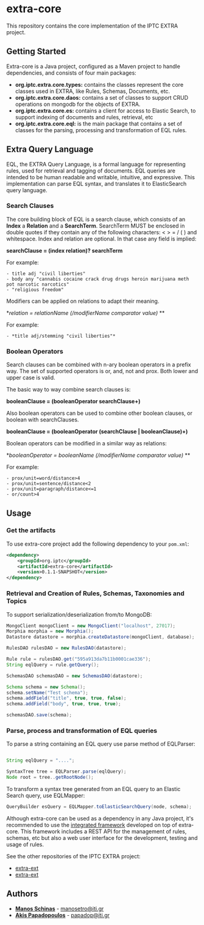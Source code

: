 # extra-core

This repository contains the core implementation of the IPTC EXTRA project.

## Getting Started

Extra-core is a Java project, configured as a Maven project to handle dependencies, and consists of four main packages:

* **org.iptc.extra.core.types:** contains the classes represent the core classes used in EXTRA, like Rules, Schemas, Documents, etc.
* **org.iptc.extra.core.daos:** contains a set of classes to support CRUD operations on mongodb for the objects of EXTRA.
* **org.iptc.extra.core.es:** contains a client for access to Elastic Search, to support indexing of documents and rules, retrieval, etc
* **org.iptc.extra.core.eql:** is the main package that contains a set of classes for the parsing, processing and transformation of EQL rules.

## Extra Query Language
EQL, the EXTRA Query Language, is a formal language for representing rules, used for retrieval and tagging of documents. EQL queries are intended to be human readable and writable, intuitive, and expressive. This implementation can parse EQL syntax, and translates it to ElasticSearch query language.

### Search Clauses

The core building block of EQL is a search clause, which consists of an **Index** a **Relation** and a **SearchTerm**. SearchTerm MUST be enclosed in double quotes if they contain any of the following characters: < > = / ( ) and whitespace. Index and relation are optional. In that case any field is implied:

**searchClause = (index relation)? searchTerm**

For example:
	
	- title adj "civil liberties"
	- body any "cannabis cocaine crack drug drugs heroin marijuana meth pot narcotic narcotics"
	- "religious freedom"

Modifiers can be applied on relations to adapt their meaning.

**relation = relationName (/modifierName comparator value)* **

For example:
	
	- *title adj/stemming "civil liberties"*

### Boolean Operators
Search clauses can be combined with n-ary boolean operators in a prefix way. The set of supported operators is or, and, not and prox. Both lower and upper case is valid.

The basic way to way combine search clauses is:

**booleanClause = (booleanOperator searchClause+)**

Also boolean operators can be used to combine other boolean clauses, or boolean with searchClauses. 

**booleanClause = (booleanOperator (searchClause | booleanClause)+)**

Boolean operators can be modified in a similar way as relations:  

**booleanOperator = booleanName (/modifierName comparator value)* **

For example:

	- prox/unit=word/distance>4
	- prox/unit=sentence/distance<2
	- prox/unit=paragraph/distance<=1
	- or/count>4

## Usage

### Get the artifacts

To use extra-core project add the following dependency to your `pom.xml`:

```xml
<dependency>
	<groupId>org.iptc</groupId>
  	<artifactId>extra-core</artifactId>
	<version>0.1.1-SNAPSHOT</version>
</dependency>
```

### Retrieval and Creation of Rules, Schemas, Taxonomies and Topics

To support serialization/deserialization from/to MongoDB:
 
```java
MongoClient mongoClient = new MongoClient("localhost", 27017);
Morphia morphia = new Morphia();
Datastore datastore = morphia.createDatastore(mongoClient, database);

RulesDAO rulesDAO = new RulesDAO(datastore);

Rule rule = rulesDAO.get("595a913da7b11b0001cae336");
String eqlQuery = rule.getQuery();

SchemasDAO schemasDAO = new SchemasDAO(datastore);

Schema schema = new Schema();
schema.setName("Test schema");
schema.addField("title", true, true, false);
schema.addField("body", true, true, true);

schemasDAO.save(schema);

```

### Parse, process and transformation of EQL queries

To parse a string containing an EQL query use parse method of EQLParser:

```java

String eqlQuery = "....";

SyntaxTree tree = EQLParser.parse(eqlQuery);
Node root = tree..getRootNode();

```

To transform a syntax tree generated from an EQL query to an Elastic Search query, use EQLMapper:

```java
QueryBuilder esQuery = EQLMapper.toElasticSearchQuery(node, schema);
```

Although extra-core can be used as a dependency in any Java project, it's recommended to use the [integrated framework](https://github.com/iptc/extra-ext) developed on top of extra-core. This framework includes a REST API for the management of rules, schemas, etc but also a web user interface for the development, testing and usage of rules. 

See the other repositories of the IPTC EXTRA project:
* [extra-ext](https://github.com/iptc/extra-ext)
* [extra-ext](https://github.com/iptc/extra-rules)


## Authors
* **[Manos Schinas](https://github.com/manosetro)** - manosetro@iti.gr
* **[Akis Papadopoulos](https://github.com/kleinmind)** - papadop@iti.gr
